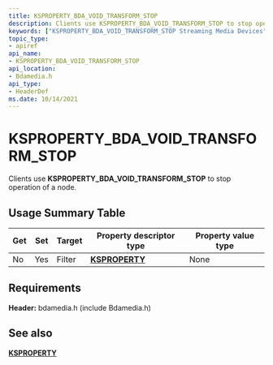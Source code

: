 ```yaml
---
title: KSPROPERTY_BDA_VOID_TRANSFORM_STOP
description: Clients use KSPROPERTY_BDA_VOID_TRANSFORM_STOP to stop operation of a node.
keywords: ["KSPROPERTY_BDA_VOID_TRANSFORM_STOP Streaming Media Devices"]
topic_type:
- apiref
api_name:
- KSPROPERTY_BDA_VOID_TRANSFORM_STOP
api_location:
- Bdamedia.h
api_type:
- HeaderDef
ms.date: 10/14/2021
---
```


# KSPROPERTY_BDA_VOID_TRANSFORM_STOP

Clients use **KSPROPERTY_BDA_VOID_TRANSFORM_STOP** to stop operation of a node.

## Usage Summary Table

| Get | Set | Target | Property descriptor type | Property value type |
|--|--|--|--|--|
| No | Yes | Filter | [**KSPROPERTY**](ksproperty-structure.md) | None |

## Requirements

**Header:** bdamedia.h (include Bdamedia.h)

## See also

[**KSPROPERTY**](ksproperty-structure.md)
